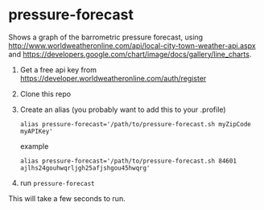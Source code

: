 # pressure-forecast
Shows a graph of the barrometric pressure forecast, using http://www.worldweatheronline.com/api/local-city-town-weather-api.aspx and https://developers.google.com/chart/image/docs/gallery/line_charts.

1. Get a free api key from https://developer.worldweatheronline.com/auth/register
2. Clone this repo
3. Create an alias (you probably want to add this to your .profile)
   ```
   alias pressure-forecast='/path/to/pressure-forecast.sh myZipCode myAPIKey'
   ```
   
   example
   ```
   alias pressure-forecast='/path/to/pressure-forecast.sh 84601 ajlhs24gouhwqrljgh25afjshgou45hwqrg'
   ```
   
4. run `pressure-forecast`

This will take a few seconds to run.
